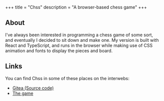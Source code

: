 +++
title = "Chss"
description = "A browser-based chess game"
+++

## About

I've always been interested in programming a chess game of some sort, and eventually I decided to sit down and make one. My version is built with React and TypeScript, and runs in the browser while making use of CSS animation and fonts to display the pieces and board.

## Links

You can find Chss in some of these places on the interwebs:
- [Gitea (Source code)](https://ashhhleyyy.dev/git/ash/chss)
- [The game](https://projects.ashhhleyyy.dev/chss/)
